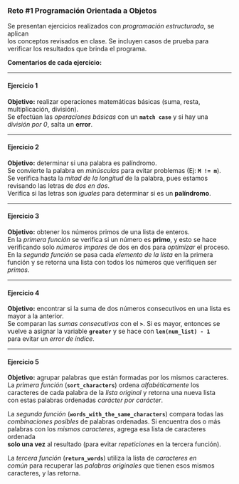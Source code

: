 ### Reto #1 Programación Orientada a Objetos

Se presentan ejercicios realizados con *programación estructurada*, se aplican  
los conceptos revisados en clase. Se incluyen casos de prueba para verificar los
resultados que brinda el programa.

**Comentarios de cada ejercicio:**

---

#### Ejercicio 1  
**Objetivo:** realizar operaciones matemáticas básicas (suma, resta, multiplicación, 
división).\
Se efectúan las *operaciones básicas* con un **`match case`** y si hay una  
*división por 0*, salta un **error**.

---

#### Ejercicio 2  
**Objetivo:** determinar si una palabra es palíndromo.\
Se convierte la palabra en *minúsculas* para evitar problemas (Ej: **`M != m`**).  
Se verifica hasta la *mitad de la longitud* de la palabra, pues estamos  
revisando las letras de *dos en dos*.  
Verifica si las letras son *iguales* para determinar si es un **palíndromo**.

---

#### Ejercicio 3  
**Objetivo:** obtener los números primos de una lista de enteros.\
En la *primera función* se verifica si un número es **primo**, y esto se hace  
verificando solo *números impares* de dos en dos para *optimizar* el proceso.  
En la *segunda función* se pasa cada *elemento de la lista* en la primera  
función y se retorna una lista con todos los números que verifiquen ser *primos*.

---

#### Ejercicio 4  
**Objetivo:** encontrar si la suma de dos números consecutivos en una lista es mayor 
a la anterior.\
Se comparan las *sumas consecutivas* con el **`>`**. Si es mayor, entonces se  
vuelve a asignar la variable **`greater`** y se hace con **`len(num_list) - 1`**  
para evitar un *error de índice*.

---

#### Ejercicio 5 
**Objetivo:** agrupar palabras que están formadas por los mismos caracteres.\
La *primera función* (**`sort_characters`**) ordena *alfabéticamente* los  
caracteres de cada palabra de la *lista original* y retorna una nueva lista  
con estas palabras ordenadas *carácter por carácter*.

La *segunda función* (**`words_with_the_same_characters`**) compara todas las  
*combinaciones posibles* de palabras ordenadas. Si encuentra dos o más  
palabras con los *mismos caracteres*, agrega esa lista de caracteres ordenada  
**solo una vez** al resultado (para evitar *repeticiones* en la tercera función).

La *tercera función* (**`return_words`**) utiliza la lista de *caracteres en  
común* para recuperar las *palabras originales* que tienen esos mismos  
caracteres, y las retorna.

